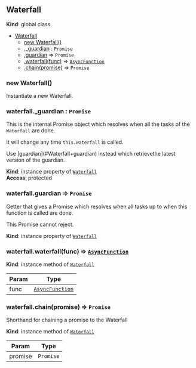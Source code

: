 <a name="Waterfall"></a>

## Waterfall
**Kind**: global class  

* [Waterfall](#Waterfall)
    * [new Waterfall()](#new_Waterfall_new)
    * [._guardian](#Waterfall+_guardian) : <code>Promise</code>
    * [.guardian](#Waterfall+guardian) ⇒ <code>Promise</code>
    * [.waterfall(func)](#Waterfall+waterfall) ⇒ [<code>AsyncFunction</code>](#AsyncFunction)
    * [.chain(promise)](#Waterfall+chain) ⇒ <code>Promise</code>

<a name="new_Waterfall_new"></a>

### new Waterfall()
<p>Instantiate a new Waterfall.</p>

<a name="Waterfall+_guardian"></a>

### waterfall.\_guardian : <code>Promise</code>
<p>This is the internal Promise object which resolves when all the tasks of the <code>Waterfall</code> are done.</p>
<p>It will change any time <code>this.waterfall</code> is called.</p>
<p>Use [guardian](#Waterfall+guardian) instead which retrievethe latest version of the guardian.</p>

**Kind**: instance property of [<code>Waterfall</code>](#Waterfall)  
**Access**: protected  
<a name="Waterfall+guardian"></a>

### waterfall.guardian ⇒ <code>Promise</code>
<p>Getter that gives a Promise which resolves when all tasks up to when this function is called are done.</p>
<p>This Promise cannot reject.</p>

**Kind**: instance property of [<code>Waterfall</code>](#Waterfall)  
<a name="Waterfall+waterfall"></a>

### waterfall.waterfall(func) ⇒ [<code>AsyncFunction</code>](#AsyncFunction)
**Kind**: instance method of [<code>Waterfall</code>](#Waterfall)  

| Param | Type |
| --- | --- |
| func | [<code>AsyncFunction</code>](#AsyncFunction) | 

<a name="Waterfall+chain"></a>

### waterfall.chain(promise) ⇒ <code>Promise</code>
<p>Shorthand for chaining a promise to the Waterfall</p>

**Kind**: instance method of [<code>Waterfall</code>](#Waterfall)  

| Param | Type |
| --- | --- |
| promise | <code>Promise</code> | 


